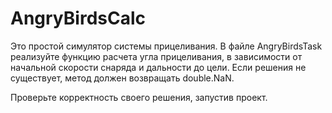 # AngryBirdsCalc
Это простой симулятор системы прицеливания. В файле AngryBirdsTask реализуйте функцию расчета угла прицеливания, в зависимости от начальной скорости снаряда и дальности до цели. Если решения не существует, метод должен возвращать double.NaN.

Проверьте корректность своего решения, запустив проект.
